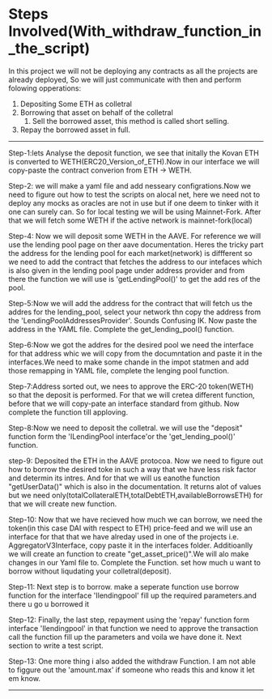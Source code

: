 # Steps Involved(With_withdraw_function_in_the_script)

In this project we will not be deploying any contracts as all the projects are 
already deployed, So we will just communicate with then and perform folowing 
opperations:
1. Depositing Some ETH as colletral
2. Borrowing that asset on behalf of the colletral 
    1. Sell the borrowed asset, this method is called short selling.
3. Repay the borrowed asset in full. 
---------
Step-1:lets Analyse the deposit function, we see that initally the Kovan ETH is converted to WETH(ERC20_Version_of_ETH).Now in our interface we will copy-paste  the contract converion from ETH -> WETH. 

Step-2: we will make a yaml file and add nesseary configrations.Now we need to figure out how to test the scripts on alocal net, here we need not to deploy any mocks as oracles are not in use but if one deem to tinker with it one can surely can. So for local testing we will be using Mainnet-Fork. After that we will fetch some WETH if the active network is mainnet-fork(local) 

Step-4: Now we will deposit some WETH in the AAVE. For reference we will use the lending pool page on ther aave documentation. Heres the tricky part the address for the lending pool for each market(network) is diffferent so we need to add the contract that fetches the address to our intefaces which is also given in the lending pool page under address provider and from there the function we will use is 'getLendingPool()' to get the add res of the pool.

Step-5:Now we will add the address for the contract that will fetch us the addres for the lending_pool, select your network thn copy the address from the 'LendingPoolAddressesProvider'. Sounds Confusing IK. Now paste the address in the YAML file. Complete the get_lending_pool() function.

Step-6:Now we got the addres for the desired pool we need the interface for that address whic we will copy from the documntation and paste it in the interfaces.We need to make some chande in the impot statmen and add those remapping in YAML file, complete the lenging pool function.

Step-7:Address sorted out, we nees to approve the ERC-20 token(WETH) so that the deposit is performed. For that we will cretea different function, before that we will copy-pate an interface standard from github. Now complete the function till apploving.

Step-8:Now we need to deposit the colletral. we will use the "deposit" function form the 'ILendingPool interface'or the 'get_lending_pool()' function.

step-9: Deposited the ETH in the AAVE protocoa. Now we need to figure out how to borrow the desired toke in such a way that we have less risk factor and determin its intres. And for that we will us eanothe function "getUserData()" which is also in the documentation. It returns alot of values but we need only(totalCollateralETH,totalDebtETH,availableBorrowsETH) for that we will create new function.

Step-10: Now that we have recieved how much we can borrow, we need the token(in this case DAI with respect to ETH) price-feed and we will use an interface for that that we have alreday used in one of the projects i.e. AggregatorV3Interface, copy paste it in the interfaces folder. Additioanlly we will create an function to create "get_asset_price()".We will alo make changes in  our Yaml file to. Complete the Function. set how much u want to borrow without liqudating your colletral(deposit).

Step-11: Next step is to borrow. make a seperate function use borrow function for the interface 'Ilendingpool' fill up the required parameters.and there u go u borrowed it 

Step-12: Finally, the last step, repayment using the 'repay' function form interface 'Ilendingpool' in that function we need to approve the transaction call the function fill up the parameters and voila we have done it. Next section to write a test script.

Step-13: One more thing i also added the withdraw Function. I am not able to figgure out the 'amount.max' if someone who reads this and know it let em know.
 
-----
